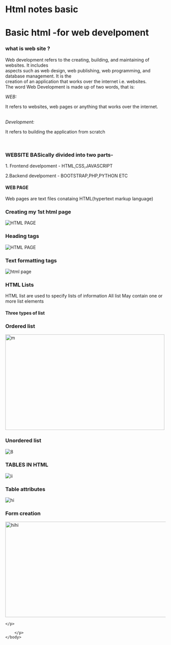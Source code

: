 # Html notes basic 
<!doctype html>
<html>
    <head>
        <title>
            MY HTML COUSRE
        </title>
        <link rel="stylesheet" href="mystyle.css">
    </head>
    <body>
        <h1>Basic html -for web develpoment</h1>
        <p>
            <H3> what is web site ?</H3>
                <p>Web development refers to the creating, building, and maintaining of websites. It includes <br/>
                aspects such as web design, web publishing, web programming, and database management. It is the<br/>
                creation of an application that works over the internet i.e. websites.<br/>
                The word Web Development is made up of two words, that is:<br/>

<i>WEB:</i><p>It refers to websites, web pages or anything that works over the internet.</p> <br/>
<i>Development:</i> <p>It refers to building the application from scratch</p></p><br/>
<P><H3>WEBSITE BASically divided into two parts-</H3>
 1. Frontend develpoment - HTML,CSS,JAVASCRIPT</P>
 2.Backend develpoment - BOOTSTRAP,PHP,PYTHON ETC 

 <H4>WEB PAGE</H4> 
 Web pages are text files conataing HTML(hypertext markup language)

 <h3>Creating my 1st html page</h3>
 <p>
    <img src="https://th.bing.com/th/id/OIP.Sybshm5d8mAMioSbC22w6wAAAA?pid=ImgDet&rs=1" alt="HTML PAGE">
    <h3>Heading tags</h3>
    <img src="https://cdnasset.rankwatch.com/image/learn-seo/1-3/heading-tag.jpg" alt="HTML PAGE">
    <h3>Text formatting tags</h3>
    <img src="https://th.bing.com/th/id/OIP.hI83Er-AsGwt4IztfU3CfgAAAA?pid=ImgDet&rs=1" alt="html page">
    <h3>HTML Lists</h3>
    <p>
        HTML list are used to specify lists of information All list May contain one or more list elements
        <h4>  Three types of list </h4> 
        <H3>Ordered list</H3>
        <img src="https://th.bing.com/th/id/R.164c6d6d28167ac69dfd0cc44ccb5111?rik=%2f0YX5l1rXk7gqw&riu=http%3a%2f%2f2.bp.blogspot.com%2f-mGuoIBjA4JE%2fUjUtNUcfo7I%2fAAAAAAAAANA%2fQIO1MtCHmGg%2fs1600%2fderr.jpg&ehk=y8EB5PwAMaPXtqov%2bERMuG2fAooxxJsYITLK0Ithxek%3d&risl=&pid=ImgRaw&r=0" alt ="m" width="500" height="300">
        <h3>Unordered list</h3>
        <img src="https://gocoding.org/wp-content/uploads/2020/06/Unordered-List-Example.png" alt="8">
        <h3>TABLES IN HTML</h3>
        <p>
            <img src = "https://th.bing.com/th/id/R.d475bd519325841696d79c8dddc5b6e8?rik=srnZrTKO5Q2k3g&riu=http%3a%2f%2fictacademy.com.ng%2fwp-content%2fuploads%2f2017%2f10%2fHTML-Table-Structure.png&ehk=HQ5oD%2bTbXvGIUUjuLj%2b4xM%2fNPV25PgFXtt93ecU0aHk%3d&risl=&pid=ImgRaw&r=0" alt = "ii">
            <h3> Table attributes</h3> 
            <img src="https://i1.wp.com/www.edupointbd.com/wp-content/uploads/2019/06/attributes-of-table-tag-ev.png?resize=640%2C317" alt="hi">
            <h3>Form creation</h3>
            <p>
                <img src="https://i.ytimg.com/vi/DXm6DGOv6_Q/maxresdefault.jpg" alt="hihi" width="600" height="300">
            </p>
            </p>

    </p>

 </p>

 </p>
           
        </p>
    </body>
</html>
